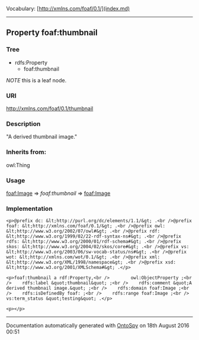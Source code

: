 Vocabulary: [http://xmlns.com/foaf/0.1/](index.md) 



---	
	




    


## Property foaf:thumbnail


### Tree

* rdfs:Property
    * foaf:thumbnail





*NOTE* this is a leaf node.


### URI
http://xmlns.com/foaf/0.1/thumbnail

### Description
&quot;A derived thumbnail image.&quot;


### Inherits from:
owl:Thing



### Usage


[foaf:Image](class-7-foafimage.md) 
=&gt;&nbsp;_foaf:thumbnail_&nbsp;=&gt;&nbsp;[foaf:Image](class-7-foafimage.md)

### Implementation
```
<p>@prefix dc: &lt;http://purl.org/dc/elements/1.1/&gt; .<br />@prefix foaf: &lt;http://xmlns.com/foaf/0.1/&gt; .<br />@prefix owl: &lt;http://www.w3.org/2002/07/owl#&gt; .<br />@prefix rdf: &lt;http://www.w3.org/1999/02/22-rdf-syntax-ns#&gt; .<br />@prefix rdfs: &lt;http://www.w3.org/2000/01/rdf-schema#&gt; .<br />@prefix skos: &lt;http://www.w3.org/2004/02/skos/core#&gt; .<br />@prefix vs: &lt;http://www.w3.org/2003/06/sw-vocab-status/ns#&gt; .<br />@prefix wot: &lt;http://xmlns.com/wot/0.1/&gt; .<br />@prefix xml: &lt;http://www.w3.org/XML/1998/namespace&gt; .<br />@prefix xsd: &lt;http://www.w3.org/2001/XMLSchema#&gt; .</p>

<p>foaf:thumbnail a rdf:Property,<br />        owl:ObjectProperty ;<br />    rdfs:label &quot;thumbnail&quot; ;<br />    rdfs:comment &quot;A derived thumbnail image.&quot; ;<br />    rdfs:domain foaf:Image ;<br />    rdfs:isDefinedBy foaf: ;<br />    rdfs:range foaf:Image ;<br />    vs:term_status &quot;testing&quot; .</p>

<p></p>
```










---

Documentation automatically generated with [OntoSpy](http://ontospy.readthedocs.org/ "Open") on 18th August 2016 00:51
